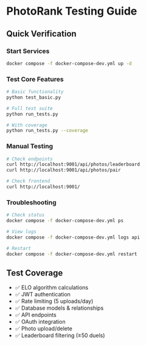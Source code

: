 # PhotoRank Testing Guide

## Quick Verification

### Start Services
```bash
docker compose -f docker-compose-dev.yml up -d
```

### Test Core Features
```bash
# Basic functionality
python test_basic.py

# Full test suite
python run_tests.py

# With coverage
python run_tests.py --coverage
```

### Manual Testing
```bash
# Check endpoints
curl http://localhost:9001/api/photos/leaderboard
curl http://localhost:9001/api/photos/pair

# Check frontend
curl http://localhost:9001/
```

### Troubleshooting
```bash
# Check status
docker compose -f docker-compose-dev.yml ps

# View logs
docker compose -f docker-compose-dev.yml logs api

# Restart
docker compose -f docker-compose-dev.yml restart
```

## Test Coverage
- ✅ ELO algorithm calculations
- ✅ JWT authentication
- ✅ Rate limiting (5 uploads/day)
- ✅ Database models & relationships
- ✅ API endpoints
- ✅ OAuth integration
- ✅ Photo upload/delete
- ✅ Leaderboard filtering (≥50 duels)